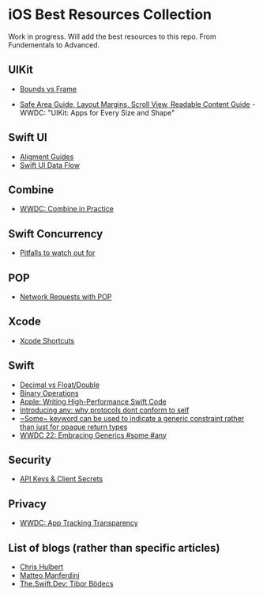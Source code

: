 # iOS Best Resources Collection

Work in progress. Will add the best resources to this repo. From Fundementals to Advanced.


## UIKit

* [Bounds vs Frame](https://serialcoder.dev/text-tutorials/ios-tutorials/frame-vs-bounds-in-ios-implementing-a-visual-demonstration/#:~:text=Frame%20refers%20to%20the%20coordinate,coordinate%20system%20of%20the%20view.)

* [Safe Area Guide, Layout Margins, Scroll View, Readable Content Guide](https://developer.apple.com/videos/play/wwdc2018/235/) - WWDC: "UIKit: Apps for Every Size and Shape"

## Swift UI 

* [Aligment Guides](https://swiftui-lab.com/alignment-guides/)
* [Swift UI Data Flow](https://matteomanferdini.com/swiftui-data-flow/)

## Combine

* [WWDC: Combine in Practice](https://developer.apple.com/videos/play/wwdc2019/721/)

## Swift Concurrency

* [Pitfalls to watch out for](https://wojciechkulik.pl/ios/swift-concurrency-things-they-dont-tell-you)

## POP

* [Network Requests with POP](https://matteomanferdini.com/network-requests-rest-apis-ios-swift/)

## Xcode

* [Xcode Shortcuts](https://betterprogramming.pub/13-xcode-shortcuts-to-boost-your-productivity-329c90512309)

## Swift

* [Decimal vs Float/Double](https://www.jessesquires.com/blog/2022/02/01/decimal-vs-double/)
* [Binary Operations](https://theswiftdev.com/practical-guide-to-binary-operations-using-the-uint8-type-in-swift/)
* [Apple: Writing High-Performance Swift Code](https://github.com/apple/swift/blob/main/docs/OptimizationTips.rst#using-container-types-efficiently)
* [Introducing any: why protocols dont conform to self](https://forums.swift.org/t/se-0335-introduce-existential-any/53934/112)
* [~Some~ keyword can be used to indicate a generic constraint rather than just for opaque return types](https://tanaschita.com/20220613-understanding-the-some-keyword-with-generic-protocols-in-swift/)
* [WWDC 22: Embracing Generics #some #any](https://developer.apple.com/wwdc22/110352) 

## Security

* [API Keys & Client Secrets](https://nshipster.com/secrets/)

## Privacy

* [WWDC: App Tracking Transparency](https://developer.apple.com/videos/play/wwdc2022/10166/)

## List of blogs (rather than specific articles)

* [Chris Hulbert](https://www.splinter.com.au/blog/)
* [Matteo Manferdini](https://matteomanferdini.com)
* [The.Swift.Dev: Tibor Bödecs](https://theswiftdev.com/)